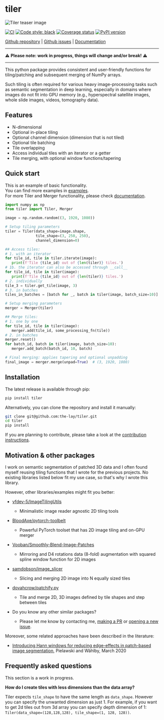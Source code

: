 # tiler

![Tiler teaser image](misc/teaser/tiler_teaser.png)

[![CI](https://github.com/the-lay/tiler/actions/workflows/ci.yml/badge.svg)](https://github.com/the-lay/tiler/actions/workflows/ci.yml)
[![Code style: black](https://img.shields.io/badge/code%20style-black-000000.svg)](https://github.com/psf/black)
[![Coverage status](https://coveralls.io/repos/github/the-lay/tiler/badge.svg?branch=master)](https://coveralls.io/github/the-lay/tiler?branch=master)
[![PyPI version](https://badge.fury.io/py/tiler.svg)](https://badge.fury.io/py/tiler)


[Github repository](https://github.com/the-lay/tiler) | 
[Github issues](https://github.com/the-lay/tiler/issues) | 
[Documentation](https://the-lay.github.io/tiler)
_________________
⚠️ **Please note: work in progress, things will change and/or break!** ⚠️
_________________

This python package provides consistent and user-friendly
functions for tiling/patching and subsequent merging of NumPy arrays.

Such tiling is often required for various heavy image-processing tasks
such as semantic segmentation in deep learning, especially in domains where images do not fit into GPU memory
(e.g., hyperspectral satellite images, whole slide images, videos, tomography data).


Features
-------------
 - N-dimensional
 - Optional in-place tiling
 - Optional channel dimension (dimension that is not tiled)
 - Optional tile batching
 - Tile overlapping
 - Access individual tiles with an iterator or a getter
 - Tile merging, with optional window functions/tapering


Quick start
------------
This is an example of basic functionality.  
You can find more examples in [examples](https://github.com/the-lay/tiler/tree/master/examples).  
For more Tiler and Merger functionality, please check [documentation](https://the-lay.github.io/tiler).

```python
import numpy as np
from tiler import Tiler, Merger

image = np.random.random((3, 1920, 1080))

# Setup tiling parameters
tiler = Tiler(data_shape=image.shape,
              tile_shape=(3, 250, 250),
              channel_dimension=0)

## Access tiles:
# 1. with an iterator
for tile_id, tile in tiler.iterate(image):
   print(f'Tile {tile_id} out of {len(tiler)} tiles.')
# 1b. the iterator can also be accessed through __call__
for tile_id, tile in tiler(image):
   print(f'Tile {tile_id} out of {len(tiler)} tiles.')
# 2. individually
tile_3 = tiler.get_tile(image, 3)
# 3. in batches
tiles_in_batches = [batch for _, batch in tiler(image, batch_size=10)]

# Setup merging parameters
merger = Merger(tiler)

## Merge tiles:
# 1. one by one
for tile_id, tile in tiler(image):
   merger.add(tile_id, some_processing_fn(tile))
# 2. in batches
merger.reset()
for batch_id, batch in tiler(image, batch_size=10):
   merger.add_batch(batch_id, 10, batch)

# Final merging: applies tapering and optional unpadding
final_image = merger.merge(unpad=True)  # (3, 1920, 1080)
```
 
Installation
-------------
The latest release is available through pip:

```bash
pip install tiler
```

Alternatively, you can clone the repository and install it manually:

```bash
git clone git@github.com:the-lay/tiler.git
cd tiler
pip install
```

If you are planning to contribute, please take a look at the [contribution instructions](.github/CONTRIBUTING.md).

 
Motivation & other packages
-------------
I work on semantic segmentation of patched 3D data and
I often found myself reusing tiling functions that I wrote for the previous projects.
No existing libraries listed below fit my use case, so that's why I wrote this library.

However, other libraries/examples might fit you better:
 - [vfdev-5/ImageTilingUtils](https://github.com/vfdev-5/ImageTilingUtils)
    - Minimalistic image reader agnostic 2D tiling tools

 - [BloodAxe/pytorch-toolbelt](https://github.com/BloodAxe/pytorch-toolbelt#inference-on-huge-images)
    - Powerful PyTorch toolset that has 2D image tiling and on-GPU merger

 - [Vooban/Smoothly-Blend-Image-Patches](https://github.com/Vooban/Smoothly-Blend-Image-Patches)
    - Mirroring and D4 rotations data (8-fold) augmentation with squared spline window function for 2D images

 - [samdobson/image_slicer](https://github.com/samdobson/image_slicer)
    - Slicing and merging 2D image into N equally sized tiles

 - [dovahcrow/patchify.py](https://github.com/dovahcrow/patchify.py)
    - Tile and merge 2D, 3D images defined by tile shapes and step between tiles
   
 - Do you know any other similar packages?
    - Please let me know by contacting me, [making a PR]((https://github.com/the-lay/tiler/pulls)) or [opening a new issue](https://github.com/the-lay/tiler/issues).

Moreover, some related approaches have been described in the literature:
 - [Introducing Hann windows for reducing edge-effects in patch-based image segmentation](https://doi.org/10.1371/journal.pone.0229839
), Pielawski and Wählby, March 2020


Frequently asked questions
-------------
This section is a work in progress.

**How do I create tiles with less dimensions than the data array?**

Tiler expects `tile_shape` to have the same length as `data_shape`.
However you can specify the unwanted dimension as just 1.
For example, if you want to get 2d tiles out from 3d array you can specify depth dimension of 1:
`Tiler(data_shape=(128,128,128), tile_shape=(1, 128, 128))`.

